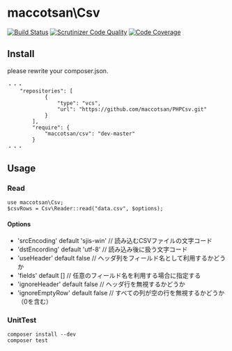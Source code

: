 # maccotsan\Csv

[![Build Status](https://travis-ci.org/maccotsan/PHPCsv.svg?branch=master)](https://travis-ci.org/maccotsan/PHPCsv)
[![Scrutinizer Code Quality](https://scrutinizer-ci.com/g/maccotsan/PHPCsv/badges/quality-score.png?b=master)](https://scrutinizer-ci.com/g/maccotsan/PHPCsv/?branch=master)
[![Code Coverage](https://scrutinizer-ci.com/g/maccotsan/PHPCsv/badges/coverage.png?b=master)](https://scrutinizer-ci.com/g/maccotsan/PHPCsv/?branch=master)

## Install
please rewrite your composer.json.
````
・・・
    "repositories": [
            {
                "type": "vcs",
                "url": "https://github.com/maccotsan/PHPCsv.git"
            }
        ],
        "require": {
            "maccotsan/csv": "dev-master"
        }
・・・
````

## Usage

### Read
````
use maccotsan\Csv;
$csvRows = Csv\Reader::read("data.csv", $options);
````

#### Options
* 'srcEncoding' default 'sjis-win'      // 読み込むCSVファイルの文字コード
* 'dstEncording' default 'utf-8'        // 読み込み後に扱う文字コード
* 'useHeader' default false              // ヘッダ列をフィールド名として利用するかどうか
* 'fields' default \[\]                 // 任意のフィールド名を利用する場合に指定する
* 'ignoreHeader' default false			// ヘッダ行を無視するかどうか
* 'ignoreEmptyRow' default false        // すべての列が空の行を無視するかどうか（0を含む）

### UnitTest
````
composer install --dev
composer test
````
